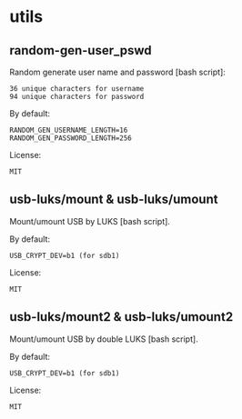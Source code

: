 # utils

random-gen-user_pswd
------------

Random generate user name and password [bash script]:

    36 unique characters for username
    94 unique characters for password

By default:

    RANDOM_GEN_USERNAME_LENGTH=16
    RANDOM_GEN_PASSWORD_LENGTH=256

License:

    MIT


usb-luks/mount & usb-luks/umount
------------

Mount/umount USB by LUKS [bash script].

By default:

    USB_CRYPT_DEV=b1 (for sdb1)

License:

    MIT


usb-luks/mount2 & usb-luks/umount2
------------

Mount/umount USB by double LUKS [bash script].

By default:

    USB_CRYPT_DEV=b1 (for sdb1)

License:

    MIT

